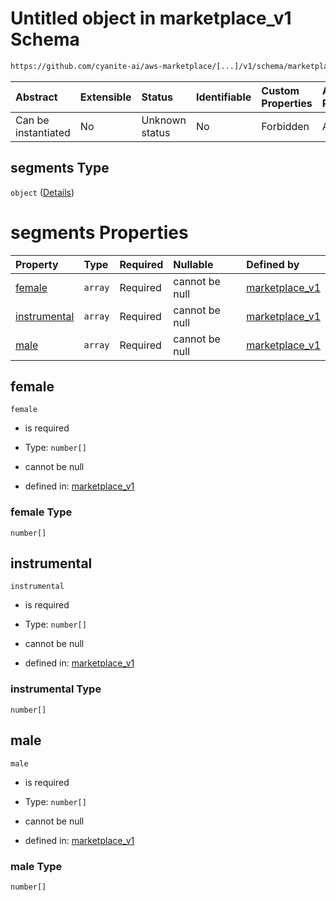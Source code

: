 # Untitled object in marketplace\_v1 Schema

```txt
https://github.com/cyanite-ai/aws-marketplace/[...]/v1/schema/marketplace_v1.schema.json#/properties/analysis/properties/voice_v1/properties/segments
```



| Abstract            | Extensible | Status         | Identifiable | Custom Properties | Additional Properties | Access Restrictions | Defined In                                                                                   |
| :------------------ | :--------- | :------------- | :----------- | :---------------- | :-------------------- | :------------------ | :------------------------------------------------------------------------------------------- |
| Can be instantiated | No         | Unknown status | No           | Forbidden         | Allowed               | none                | [marketplace\_v1.schema.json\*](../schema/marketplace_v1.schema.json "open original schema") |

## segments Type

`object` ([Details](marketplace_v1-properties-analysis-properties-voice_v1-properties-segments.md))

# segments Properties

| Property                      | Type    | Required | Nullable       | Defined by                                                                                                                                                                                                                                                                                                |
| :---------------------------- | :------ | :------- | :------------- | :-------------------------------------------------------------------------------------------------------------------------------------------------------------------------------------------------------------------------------------------------------------------------------------------------------- |
| [female](#female)             | `array` | Required | cannot be null | [marketplace\_v1](marketplace_v1-properties-analysis-properties-voice_v1-properties-segments-properties-female.md "https://github.com/cyanite-ai/aws-marketplace/\[...]/v1/schema/marketplace_v1.schema.json#/properties/analysis/properties/voice_v1/properties/segments/properties/female")             |
| [instrumental](#instrumental) | `array` | Required | cannot be null | [marketplace\_v1](marketplace_v1-properties-analysis-properties-voice_v1-properties-segments-properties-instrumental.md "https://github.com/cyanite-ai/aws-marketplace/\[...]/v1/schema/marketplace_v1.schema.json#/properties/analysis/properties/voice_v1/properties/segments/properties/instrumental") |
| [male](#male)                 | `array` | Required | cannot be null | [marketplace\_v1](marketplace_v1-properties-analysis-properties-voice_v1-properties-segments-properties-male.md "https://github.com/cyanite-ai/aws-marketplace/\[...]/v1/schema/marketplace_v1.schema.json#/properties/analysis/properties/voice_v1/properties/segments/properties/male")                 |

## female



`female`

*   is required

*   Type: `number[]`

*   cannot be null

*   defined in: [marketplace\_v1](marketplace_v1-properties-analysis-properties-voice_v1-properties-segments-properties-female.md "https://github.com/cyanite-ai/aws-marketplace/\[...]/v1/schema/marketplace_v1.schema.json#/properties/analysis/properties/voice_v1/properties/segments/properties/female")

### female Type

`number[]`

## instrumental



`instrumental`

*   is required

*   Type: `number[]`

*   cannot be null

*   defined in: [marketplace\_v1](marketplace_v1-properties-analysis-properties-voice_v1-properties-segments-properties-instrumental.md "https://github.com/cyanite-ai/aws-marketplace/\[...]/v1/schema/marketplace_v1.schema.json#/properties/analysis/properties/voice_v1/properties/segments/properties/instrumental")

### instrumental Type

`number[]`

## male



`male`

*   is required

*   Type: `number[]`

*   cannot be null

*   defined in: [marketplace\_v1](marketplace_v1-properties-analysis-properties-voice_v1-properties-segments-properties-male.md "https://github.com/cyanite-ai/aws-marketplace/\[...]/v1/schema/marketplace_v1.schema.json#/properties/analysis/properties/voice_v1/properties/segments/properties/male")

### male Type

`number[]`
